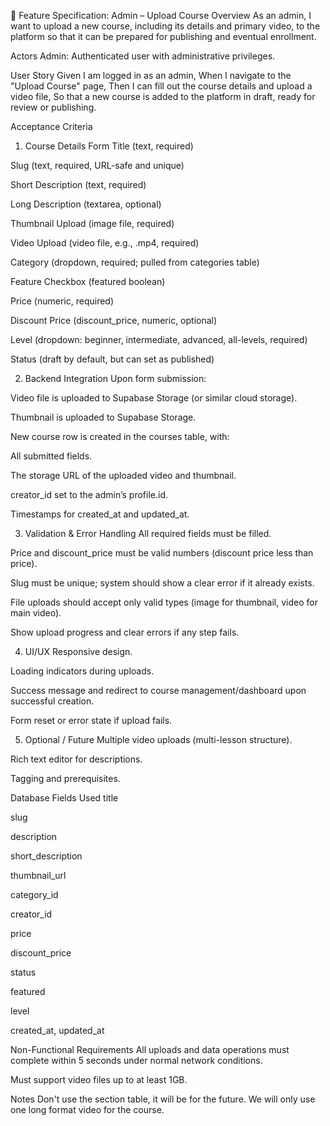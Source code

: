 📝 Feature Specification: Admin – Upload Course
Overview
As an admin, I want to upload a new course, including its details and primary video, to the platform so that it can be prepared for publishing and eventual enrollment.

Actors
Admin: Authenticated user with administrative privileges.

User Story
Given I am logged in as an admin,
When I navigate to the "Upload Course" page,
Then I can fill out the course details and upload a video file,
So that a new course is added to the platform in draft, ready for review or publishing.

Acceptance Criteria

1. Course Details Form
   Title (text, required)

Slug (text, required, URL-safe and unique)

Short Description (text, required)

Long Description (textarea, optional)

Thumbnail Upload (image file, required)

Video Upload (video file, e.g., .mp4, required)

Category (dropdown, required; pulled from categories table)

Feature Checkbox (featured boolean)

Price (numeric, required)

Discount Price (discount_price, numeric, optional)

Level (dropdown: beginner, intermediate, advanced, all-levels, required)

Status (draft by default, but can set as published)

2. Backend Integration
   Upon form submission:

Video file is uploaded to Supabase Storage (or similar cloud storage).

Thumbnail is uploaded to Supabase Storage.

New course row is created in the courses table, with:

All submitted fields.

The storage URL of the uploaded video and thumbnail.

creator_id set to the admin’s profile.id.

Timestamps for created_at and updated_at.

3. Validation & Error Handling
   All required fields must be filled.

Price and discount_price must be valid numbers (discount price less than price).

Slug must be unique; system should show a clear error if it already exists.

File uploads should accept only valid types (image for thumbnail, video for main video).

Show upload progress and clear errors if any step fails.

4. UI/UX
   Responsive design.

Loading indicators during uploads.

Success message and redirect to course management/dashboard upon successful creation.

Form reset or error state if upload fails.

5. Optional / Future
   Multiple video uploads (multi-lesson structure).

Rich text editor for descriptions.

Tagging and prerequisites.

Database Fields Used
title

slug

description

short_description

thumbnail_url

category_id

creator_id

price

discount_price

status

featured

level

created_at, updated_at

Non-Functional Requirements
All uploads and data operations must complete within 5 seconds under normal network conditions.

Must support video files up to at least 1GB.

Notes
Don't use the section table, it will be for the future.
We will only use one long format video for the course.

